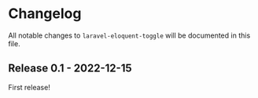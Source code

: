 # Changelog

All notable changes to `laravel-eloquent-toggle` will be documented in this file.

## Release 0.1 - 2022-12-15

First release!
